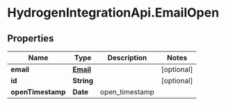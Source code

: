 # HydrogenIntegrationApi.EmailOpen

## Properties
Name | Type | Description | Notes
------------ | ------------- | ------------- | -------------
**email** | [**Email**](Email.md) |  | [optional] 
**id** | **String** |  | [optional] 
**openTimestamp** | **Date** | open_timestamp | 


